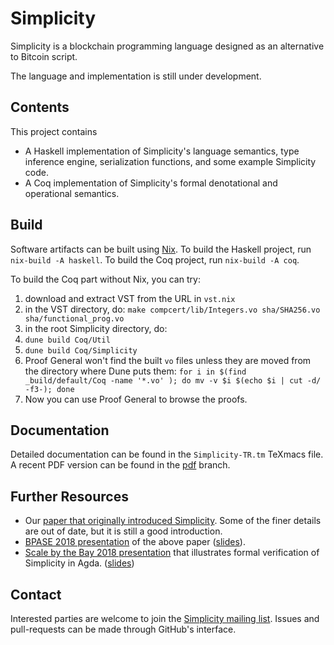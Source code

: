 # Simplicity

Simplicity is a blockchain programming language designed as an alternative to Bitcoin script.

The language and implementation is still under development.

## Contents

This project contains

* A Haskell implementation of Simplicity's language semantics, type inference engine, serialization functions, and some example Simplicity code.
* A Coq implementation of Simplicity's formal denotational and operational semantics.

## Build

Software artifacts can be built using [Nix](https://nixos.org/nix/).
To build the Haskell project, run `nix-build -A haskell`.
To build the Coq project, run `nix-build -A coq`.

To build the Coq part without Nix, you can try:

1. download and extract VST from the URL in `vst.nix`
1. in the VST directory, do: `make compcert/lib/Integers.vo sha/SHA256.vo sha/functional_prog.vo`
1. in the root Simplicity directory, do:
1. `dune build Coq/Util`
1. `dune build Coq/Simplicity`
1. Proof General won't find the built `vo` files unless they are moved from the directory where Dune puts them: `for i in $(find _build/default/Coq -name '*.vo' ); do mv -v $i $(echo $i | cut -d/ -f3-); done`
1. Now you can use Proof General to browse the proofs.

## Documentation

Detailed documentation can be found in the `Simplicity-TR.tm` TeXmacs file.
A recent PDF version can be found in the [pdf](https://github.com/ElementsProject/simplicity/blob/pdf/Simplicity-TR.pdf) branch.

## Further Resources

* Our [paper that originally introduced Simplicity](https://arxiv.org/abs/1711.03028).  Some of the finer details are out of date, but it is still a good introduction.
* [BPASE 2018 presentation](https://youtu.be/VOeUq3oR2fk) of the above paper ([slides](https://cyber.stanford.edu/sites/g/files/sbiybj9936/f/slides-bpase-2018.pdf)).
* [Scale by the Bay 2018 presentation](https://youtu.be/M4XnDrRIKx8) that illustrates formal verification of Simplicity in Agda. ([slides](https://lists.ozlabs.org/pipermail/simplicity/2018/000011.html))

## Contact

Interested parties are welcome to join the [Simplicity mailing list](https://lists.ozlabs.org/listinfo/simplicity).
Issues and pull-requests can be made through GitHub's interface.
